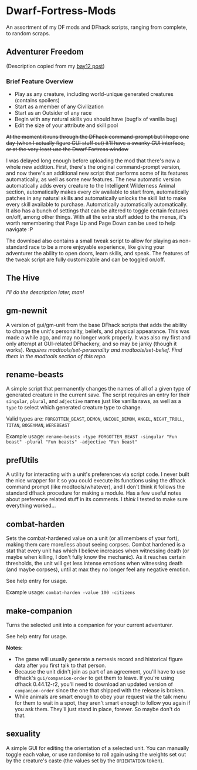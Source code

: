 # Dwarf-Fortress-Mods
An assortment of my DF mods and DFhack scripts, ranging from complete, to random scraps.

## Adventurer Freedom
(Description copied from my [bay12 post](http://www.bay12forums.com/smf/index.php?topic=164709.0))
### Brief Feature Overview
* Play as any creature, including world-unique generated creatures (contains spoilers)
* Start as a member of any Civilization
* Start as an Outsider of any race
* Begin with any natural skills you should have (bugfix of vanilla bug)
* Edit the size of your attribute and skill pool

~~At the moment it runs through the DFhack command-prompt but I hope one day (when I actually figure GUI stuff out) it'll have a swanky GUI interface, or at the very least use the Dwarf Fortress window~~

I was delayed long enough before uploading the mod that there's now a whole new addition. First, there's the original command-prompt version, and now there's an additional new script that performs some of its features automatically, as well as some new features. The new automatic version automatically adds every creature to the Intelligent Wilderness Animal section, automatically makes every civ available to start from, automatically patches in any natural skills and automatically unlocks the skill list to make every skill available to purchase. Automatically automatically automatically. It also has a bunch of settings that can be altered to toggle certain features on/off, among other things. With all the extra stuff added to the menus, it's worth remembering that Page Up and Page Down can be used to help navigate :P

The download also contains a small tweak script to allow for playing as non-standard race to be a more enjoyable experience, like giving your adventurer the ability to open doors, learn skills, and speak. The features of the tweak script are fully customizable and can be toggled on/off.

## The Hive
*I'll do the description later, man!*

## gm-newnit
A version of gui/gm-unit from the base DFhack scripts that adds the ability to change the unit's personality, beliefs, and physical appearance. This was made a while ago, and may no longer work properly. It was also my first and only attempt at GUI-related DFhackery, and so may be janky (though it works). *Requires modtools/set-personality and modtools/set-belief. Find them in the modtools section of this repo.*

## rename-beasts
A simple script that permanently changes the names of all of a given type of generated creature in the current save. The script requires an entry for their `singular`, `plural`, and `adjective` names just like vanilla raws, as well as a `type` to select which generated creature type to change.

Valid types are: `FORGOTTEN_BEAST`, `DEMON`, `UNIQUE_DEMON`, `ANGEL`, `NIGHT_TROLL`, `TITAN`, `BOGEYMAN`, `WEREBEAST`

Example usage: ``rename-beasts -type FORGOTTEN_BEAST -singular "Fun beast" -plural "Fun beasts" -adjective "Fun beast"``

## prefUtils
A utility for interacting with a unit's preferences via script code. I never built the nice wrapper for it so you could execute its functions using the dfhack command prompt (like modtools/whatever), and I don't think it follows the standard dfhack procedure for making a module. Has a few useful notes about preference related stuff in its comments. I *think* I tested to make sure everything worked...

## combat-harden
Sets the combat-hardened value on a unit (or all members of your fort), making them care more/less about seeing corpses. Combat hardened is a stat that every unit has which I believe increases when witnessing death (or maybe when killing, I don't fully know the mechanic). As it reaches certain thresholds, the unit will get less intense emotions when witnessing death (and maybe corpses), until at max they no longer feel any negative emotion.

See help entry for usage.

Example usage: ``combat-harden -value 100 -citizens``

## make-companion
Turns the selected unit into a companion for your current adventurer. 

See help entry for usage.

**Notes:**
* The game will usually generate a nemesis record and historical figure data after you first talk to that person.
* Because the unit didn't join as part of an agreement, you'll have to use dfhack's `gui/companion-order` to get them to leave. If you're using dfhack 0.44.12-r2, you'll need to download an updated version of `companion-order` since the one that shipped with the release is broken.
* While animals are smart enough to obey your request via the talk menu for them to wait in a spot, they aren't smart enough to follow you again if you ask them. They'll just stand in place, forever. So maybe don't do that.

## sexuality
A simple GUI for editing the orientation of a selected unit. You can manually toggle each value, or use randomise to roll again using the weights set out by the creature's caste (the values set by the `ORIENTATION` token).
